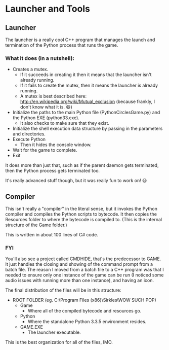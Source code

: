 Launcher and Tools
========

## Launcher

The launcher is a really cool C++ program that manages the launch and termination of the Python process that runs the game.

### What it does (in a nutshell):
* Creates a mutex.
	* If it succeeds in creating it then it means that the launcher isn't already running.
	* If it fails to create the mutex, then it means the launcher is already running.
	* A mutex is best described here: http://en.wikipedia.org/wiki/Mutual_exclusion (because frankly, I don't know what it is. :smile:)
* Initialize the paths to the main Python file (PythonCirclesGame.py) and the Python EXE (python33.exe).
	* It also checks to make sure that they exist.
* Initialize the shell execution data structure by passing in the parameters and directories.
* Execute Python
	* Then it hides the console window.
* Wait for the game to complete.
* Exit

It does more than just that, such as if the parent daemon gets terminated, then the Python process gets terminated too.

It's really advanced stuff though, but it was really fun to work on! :smiley:

## Compiler

This isn't really a "compiler" in the literal sense, but it invokes the Python compiler and compiles the Python scripts to bytecode.
It then copies the Resources folder to where the bytecode is compiled to. (This is the internal structure of the Game folder.)

This is written in about 100 lines of C# code.

### FYI

You'll also see a project called CMDHIDE, that's the predecessor to GAME. It just handles the closing and showing of the command prompt from a batch file. The reason I moved from a batch file to a C++ program was that I needed to ensure only one instance of the game can be run (I noticed some audio issues with running more than one instance), and having an icon.

The final distribution of the files will be in this structure:

* ROOT FOLDER (eg. C:\Program Files (x86)\Sirkles\WOW SUCH POP\)
	* Game
		* Where all of the compiled bytecode and resources go.
	* Python
		* Where the standalone Python 3.3.5 environment resides.
	* GAME.EXE
		* The launcher executable.

This is the best organization for all of the files, IMO.